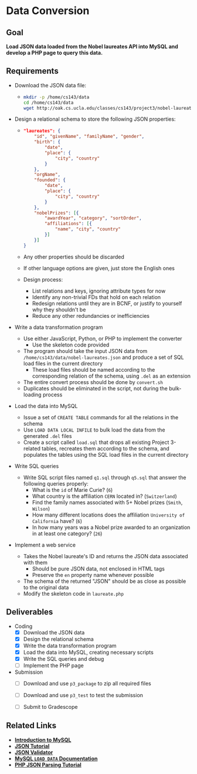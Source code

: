 # Data Conversion

## Goal

**Load JSON data loaded from the Nobel laureates API into MySQL and develop a PHP page to query this data.**

## Requirements

- Download the JSON data file:

  - ```bash
    mkdir -p /home/cs143/data
    cd /home/cs143/data
    wget http://oak.cs.ucla.edu/classes/cs143/project3/nobel-laureates.json
    ```

- Design a relational schema to store the following JSON properties:

  - ```json
    "laureates": {
        "id", "givenName", "familyName", "gender",
        "birth": {
            "date",
            "place": {
                "city", "country"
            }
        },
        "orgName",
        "founded": {
            "date",
            "place": {
                "city", "country"
            }
        },
        "nobelPrizes": [{
            "awardYear", "category", "sortOrder",
            "affiliations": [{
                "name", "city", "country"
            }]
        }]
    }
    ```

  - Any other properties should be discarded

  - If other language options are given, just store the English ones

  - Design process:

    - List relations and keys, ignoring attribute types for now
    - Identify any non-trivial FDs that hold on each relation
    - Redesign relations until they are in BCNF, or justify to yourself why they shouldn't be
    - Reduce any other redundancies or inefficiencies

- Write a data transformation program

  - Use either JavaScript, Python, or PHP to implement the converter
    - Use the skeleton code provided
  - The program should take the input JSON data from `/home/cs143/data/nobel-laureates.json` and produce a set of SQL load files in the current directory
    - These load files should be named according to the corresponding relation of the schema, using `.del` as an extension
  - The entire convert process should be done by `convert.sh`
  - Duplicates should be eliminated in the script, not during the bulk-loading process

- Load the data into MySQL

  - Issue a set of `CREATE TABLE` commands for all the relations in the schema
  - Use `LOAD DATA LOCAL INFILE` to bulk load the data from the generated `.del` files
  - Create a script called `load.sql` that drops all existing Project 3-related tables, recreates them according to the schema, and populates the tables using the SQL load files in the current directory

- Write SQL queries

  - Write SQL script files named `q1.sql` through `q5.sql` that answer the following queries properly:
    - What is the `id` of Marie Curie? (`6`)
    - What country is the affiliation `CERN` located in? (`Switzerland`)
    - Find the family names associated with 5+ Nobel prizes (`Smith`, `Wilson`)
    - How many different locations does the affiliation `University of California` have? (`6`)
    - In how many years was a Nobel prize awarded to an organization in at least one category? (`26`)

- Implement a web service

  - Takes the Nobel laureate's ID and returns the JSON data associated with them
    - Should be pure JSON data, not enclosed in HTML tags
    - Preserve the `en` property name whenever possible
  - The schema of the returned "JSON" should be as close as possible to the original data
  - Modify the skeleton code in `laureate.php`



## Deliverables

- Coding
  - [x] Download the JSON data
  - [x] Design the relational schema
  - [x] Write the data transformation program
  - [x] Load the data into MySQL, creating necessary scripts
  - [x] Write the SQL queries and debug
  - [ ] Implement the PHP page
- Submission
  - [ ] Download and use `p3_package` to zip all required files
  - [ ] Download and use `p3_test` to test the submission
  - [ ] Submit to Gradescope



## Related Links

- **[Introduction to MySQL](https://oak.cs.ucla.edu/refs/mysql/cs143.html)**
- [**JSON Tutorial**](https://www.tutorialspoint.com/json/index.htm)
- **[JSON Validator](https://jsonlint.com/)**
- **[MySQL `LOAD DATA` Documentation](https://dev.mysql.com/doc/refman/8.0/en/load-data.html)**
- **[PHP JSON Parsing Tutorial](https://www.tutorialrepublic.com/php-tutorial/php-json-parsing.php)**

